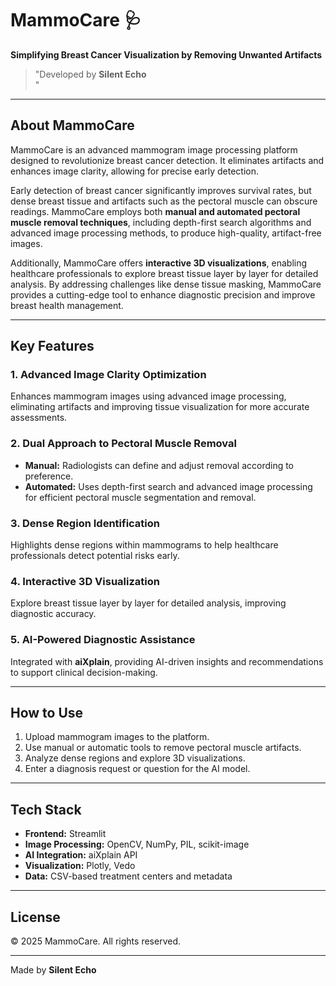 # MammoCare 🩺

**Simplifying Breast Cancer Visualization by Removing Unwanted Artifacts**  

> "Developed by **Silent Echo**  
"

---

## About MammoCare

MammoCare is an advanced mammogram image processing platform designed to revolutionize breast cancer detection. It eliminates artifacts and enhances image clarity, allowing for precise early detection.  

Early detection of breast cancer significantly improves survival rates, but dense breast tissue and artifacts such as the pectoral muscle can obscure readings. MammoCare employs both **manual and automated pectoral muscle removal techniques**, including depth-first search algorithms and advanced image processing methods, to produce high-quality, artifact-free images.  

Additionally, MammoCare offers **interactive 3D visualizations**, enabling healthcare professionals to explore breast tissue layer by layer for detailed analysis. By addressing challenges like dense tissue masking, MammoCare provides a cutting-edge tool to enhance diagnostic precision and improve breast health management.  

---

## Key Features

### 1. Advanced Image Clarity Optimization
Enhances mammogram images using advanced image processing, eliminating artifacts and improving tissue visualization for more accurate assessments.

### 2. Dual Approach to Pectoral Muscle Removal
- **Manual:** Radiologists can define and adjust removal according to preference.  
- **Automated:** Uses depth-first search and advanced image processing for efficient pectoral muscle segmentation and removal.

### 3. Dense Region Identification
Highlights dense regions within mammograms to help healthcare professionals detect potential risks early.

### 4. Interactive 3D Visualization
Explore breast tissue layer by layer for detailed analysis, improving diagnostic accuracy.

### 5. AI-Powered Diagnostic Assistance
Integrated with **aiXplain**, providing AI-driven insights and recommendations to support clinical decision-making.

---

## How to Use

1. Upload mammogram images to the platform.
2. Use manual or automatic tools to remove pectoral muscle artifacts.
3. Analyze dense regions and explore 3D visualizations.
4. Enter a diagnosis request or question for the AI model.

---

## Tech Stack

- **Frontend:** Streamlit  
- **Image Processing:** OpenCV, NumPy, PIL, scikit-image  
- **AI Integration:** aiXplain API  
- **Visualization:** Plotly, Vedo  
- **Data:** CSV-based treatment centers and metadata  

---
## License

© 2025 MammoCare. All rights reserved.

---

Made by **Silent Echo**
